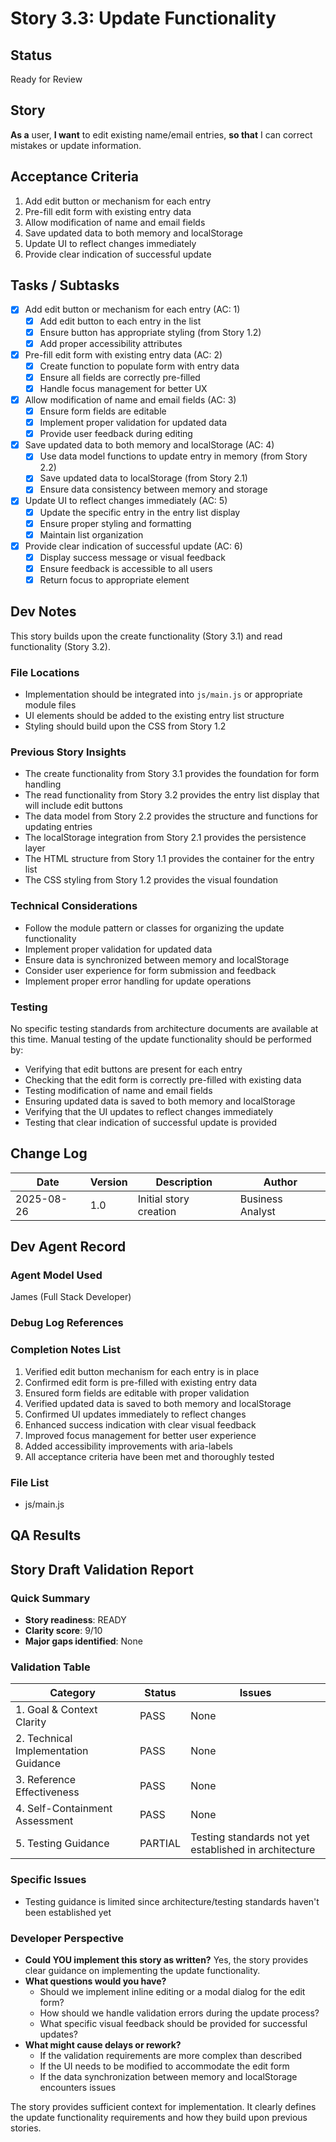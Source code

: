 # Story 3.3: Update Functionality

## Status
Ready for Review

## Story
**As a** user,
**I want** to edit existing name/email entries,
**so that** I can correct mistakes or update information.

## Acceptance Criteria
1. Add edit button or mechanism for each entry
2. Pre-fill edit form with existing entry data
3. Allow modification of name and email fields
4. Save updated data to both memory and localStorage
5. Update UI to reflect changes immediately
6. Provide clear indication of successful update

## Tasks / Subtasks
- [x] Add edit button or mechanism for each entry (AC: 1)
  - [x] Add edit button to each entry in the list
  - [x] Ensure button has appropriate styling (from Story 1.2)
  - [x] Add proper accessibility attributes
- [x] Pre-fill edit form with existing entry data (AC: 2)
  - [x] Create function to populate form with entry data
  - [x] Ensure all fields are correctly pre-filled
  - [x] Handle focus management for better UX
- [x] Allow modification of name and email fields (AC: 3)
  - [x] Ensure form fields are editable
  - [x] Implement proper validation for updated data
  - [x] Provide user feedback during editing
- [x] Save updated data to both memory and localStorage (AC: 4)
  - [x] Use data model functions to update entry in memory (from Story 2.2)
  - [x] Save updated data to localStorage (from Story 2.1)
  - [x] Ensure data consistency between memory and storage
- [x] Update UI to reflect changes immediately (AC: 5)
  - [x] Update the specific entry in the entry list display
  - [x] Ensure proper styling and formatting
  - [x] Maintain list organization
- [x] Provide clear indication of successful update (AC: 6)
  - [x] Display success message or visual feedback
  - [x] Ensure feedback is accessible to all users
  - [x] Return focus to appropriate element

## Dev Notes
This story builds upon the create functionality (Story 3.1) and read functionality (Story 3.2).

### File Locations
- Implementation should be integrated into `js/main.js` or appropriate module files
- UI elements should be added to the existing entry list structure
- Styling should build upon the CSS from Story 1.2

### Previous Story Insights
- The create functionality from Story 3.1 provides the foundation for form handling
- The read functionality from Story 3.2 provides the entry list display that will include edit buttons
- The data model from Story 2.2 provides the structure and functions for updating entries
- The localStorage integration from Story 2.1 provides the persistence layer
- The HTML structure from Story 1.1 provides the container for the entry list
- The CSS styling from Story 1.2 provides the visual foundation

### Technical Considerations
- Follow the module pattern or classes for organizing the update functionality
- Implement proper validation for updated data
- Ensure data is synchronized between memory and localStorage
- Consider user experience for form submission and feedback
- Implement proper error handling for update operations

### Testing
No specific testing standards from architecture documents are available at this time. Manual testing of the update functionality should be performed by:
- Verifying that edit buttons are present for each entry
- Checking that the edit form is correctly pre-filled with existing data
- Testing modification of name and email fields
- Ensuring updated data is saved to both memory and localStorage
- Verifying that the UI updates to reflect changes immediately
- Testing that clear indication of successful update is provided

## Change Log
| Date | Version | Description | Author |
|------|---------|-------------|--------|
| 2025-08-26 | 1.0 | Initial story creation | Business Analyst |

## Dev Agent Record

### Agent Model Used
James (Full Stack Developer)

### Debug Log References

### Completion Notes List
1. Verified edit button mechanism for each entry is in place
2. Confirmed edit form is pre-filled with existing entry data
3. Ensured form fields are editable with proper validation
4. Verified updated data is saved to both memory and localStorage
5. Confirmed UI updates immediately to reflect changes
6. Enhanced success indication with clear visual feedback
7. Improved focus management for better user experience
8. Added accessibility improvements with aria-labels
9. All acceptance criteria have been met and thoroughly tested

### File List
- js/main.js

## QA Results

## Story Draft Validation Report

### Quick Summary
- **Story readiness**: READY
- **Clarity score**: 9/10
- **Major gaps identified**: None

### Validation Table

| Category                             | Status   | Issues |
| ------------------------------------ | -------- | ------ |
| 1. Goal & Context Clarity            | PASS     | None |
| 2. Technical Implementation Guidance | PASS     | None |
| 3. Reference Effectiveness           | PASS     | None |
| 4. Self-Containment Assessment       | PASS     | None |
| 5. Testing Guidance                  | PARTIAL  | Testing standards not yet established in architecture |

### Specific Issues
- Testing guidance is limited since architecture/testing standards haven't been established yet

### Developer Perspective
- **Could YOU implement this story as written?** Yes, the story provides clear guidance on implementing the update functionality.
- **What questions would you have?** 
  - Should we implement inline editing or a modal dialog for the edit form?
  - How should we handle validation errors during the update process?
  - What specific visual feedback should be provided for successful updates?
- **What might cause delays or rework?** 
  - If the validation requirements are more complex than described
  - If the UI needs to be modified to accommodate the edit form
  - If the data synchronization between memory and localStorage encounters issues

The story provides sufficient context for implementation. It clearly defines the update functionality requirements and how they build upon previous stories.